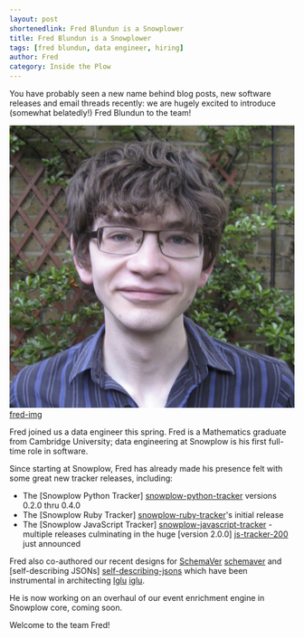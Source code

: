 ```yaml
---
layout: post
shortenedlink: Fred Blundun is a Snowplower
title: Fred Blundun is a Snowplower
tags: [fred blundun, data engineer, hiring]
author: Fred
category: Inside the Plow
---
```


You have probably seen a new name behind blog posts, new software releases and email threads recently: we are hugely excited to introduce (somewhat belatedly!) Fred Blundun to the team!

![fred-img] [fred-img]

Fred joined us a data engineer this spring. Fred is a Mathematics graduate from Cambridge University; data engineering at Snowplow is his first full-time role in software.

Since starting at Snowplow, Fred has already made his presence felt with some great new tracker releases, including:

* The [Snowplow Python Tracker] [snowplow-python-tracker] versions 0.2.0 thru 0.4.0
* The [Snowplow Ruby Tracker] [snowplow-ruby-tracker]'s initial release
* The [Snowplow JavaScript Tracker] [snowplow-javascript-tracker] - multiple releases culminating in the huge [version 2.0.0] [js-tracker-200] just announced

Fred also co-authored our recent designs for [SchemaVer] [schemaver] and [self-describing JSONs] [self-describing-jsons] which have been instrumental in architecting [Iglu] [iglu].

He is now working on an overhaul of our event enrichment engine in Snowplow core, coming soon.

Welcome to the team Fred!

[snowplow-python-tracker]: https://github.com/snowplow/snowplow-python-tracker
[snowplow-ruby-tracker]: https://github.com/snowplow/snowplow-ruby-tracker
[snowplow-javascript-tracker]: https://github.com/snowplow/snowplow-javascript-tracker
[iglu]: https://github.com/snowplow/iglu

[fred-img]: /assets/img/blog/2014/07/fred-blundun.jpg

[js-tracker-200]: /blog/2014/07/03/snowplow-javascript-tracker-2.0.0-released
[schemaver]: /blog/2014/05/13/introducing-schemaver-for-semantic-versioning-of-schemas
[self-describing-jsons]: http://snowplowanalytics.com/blog/2014/05/15/introducing-self-describing-jsons
